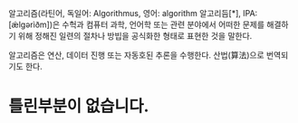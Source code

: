 알고리즘(라틴어, 독일어: Algorithmus, 영어: algorithm 알고리듬[*], IPA: [ǽlɡərìðm])은 수헉과 컴퓨터 과학, 언어학 또는 관련 분야에서 어떠한 문제를 해결하기 위해 정해진 일련의 절차나 방빕을 공식화한 형태로 표현한 것을 말한다.

알고리즘은 연산, 데이터 진행 또는 자동호된 추론을 수행한다. 산법(算法)으로 번역되기도 한다.

# 틀린부분이 없습니다.

